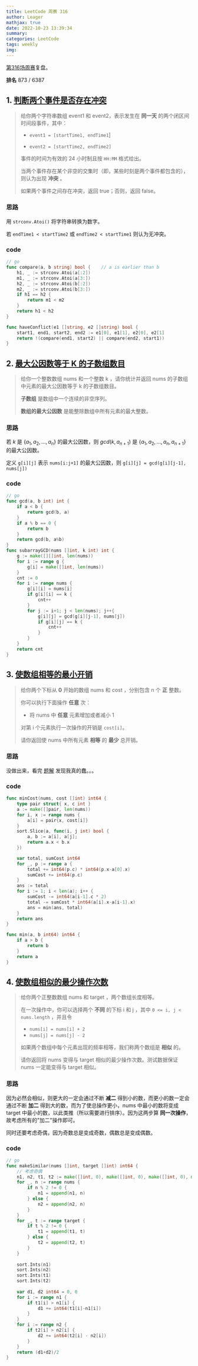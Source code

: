 ```yaml
---
title: LeetCode 周赛 316
author: Leager
mathjax: true
date: 2022-10-23 13:39:34
summary:
categories: LeetCode
tags: weekly
img:
---
```


[第316场周赛](https://leetcode.cn/contest/weekly-contest-316/)复盘。

**排名** 873 / 6387

<!--more-->

## 1. [判断两个事件是否存在冲突](https://leetcode.cn/problems/determine-if-two-events-have-conflict/)

> 给你两个字符串数组 event1 和 event2，表示发生在 **同一天** 的两个闭区间时间段事件，其中：
>
> - `event1 = [startTime1, endTime1`]
>
> - `event2 = [startTime2, endTime2]`
>
> 事件的时间为有效的 24 小时制且按 `HH:MM` 格式给出。
>
> 当两个事件存在某个非空的交集时（即，某些时刻是两个事件都包含的），则认为出现 **冲突** 。
>
> 如果两个事件之间存在冲突，返回 true；否则，返回 false。
>

### 思路

用 `strconv.Atoi()` 将字符串转换为数字。

若 `endTime1 < startTime2` 或 `endTime2 < startTime1` 则认为无冲突。

### code

```go
// go
func compare(a, b string) bool {    // a is earlier than b
    h1, _ := strconv.Atoi(a[:2])
    m1, _ := strconv.Atoi(a[3:])
    h2, _ := strconv.Atoi(b[:2])
    m2, _ := strconv.Atoi(b[3:])
    if h1 == h2 {
        return m1 < m2
    }
    return h1 < h2
}

func haveConflict(e1 []string, e2 []string) bool {
    start1, end1, start2, end2 := e1[0], e1[1], e2[0], e2[1]
    return !(compare(end1, start2) || compare(end2, start1))
}
```

## 2. [最大公因数等于 K 的子数组数目](https://leetcode.cn/problems/number-of-subarrays-with-gcd-equal-to-k/)

> 给你一个整数数组 nums 和一个整数 k ，请你统计并返回 nums 的子数组中元素的最大公因数等于 k 的子数组数目。
>
> **子数组** 是数组中一个连续的非空序列。
>
> **数组的最大公因数** 是能整除数组中所有元素的最大整数。

### 思路

若 $k$ 是 $\{a_1, a_2, \dots, a_n\}$ 的最大公因数，则 $gcd(k, a_{n+1})$ 是 $\{a_1, a_2, \dots, a_n, a_{n+1}\}$ 的最大公因数。

定义 `g[i][j]` 表示 `nums[i:j+1]` 的最大公因数，则 `g[i][j] = gcd(g[i][j-1], nums[j])`

### code

```go
// go
func gcd(a, b int) int {
    if a < b {
        return gcd(b, a)
    }
    if a % b == 0 {
        return b
    }
    return gcd(b, a%b)
}
func subarrayGCD(nums []int, k int) int {
    g := make([][]int, len(nums))
    for i := range g {
        g[i] = make([]int, len(nums))
    }
    cnt := 0
    for i := range nums {
        g[i][i] = nums[i]
        if g[i][i] == k {
            cnt++
        }
        for j := i+1; j < len(nums); j++{
            g[i][j] = gcd(g[i][j-1], nums[j])
            if g[i][j] == k {
                cnt++
            }
        }
    }
    return cnt
}
```

## 3. [使数组相等的最小开销](https://leetcode.cn/problems/minimum-cost-to-make-array-equal/)

> 给你两个下标从 **0** 开始的数组 nums 和 cost ，分别包含 n 个 **正** 整数。
>
> 你可以执行下面操作 **任意** 次：
>
> - 将 nums 中 **任意** 元素增加或者减小 1
>
> 对第 i 个元素执行一次操作的开销是 `cost[i]`。
>
> 请你返回使 nums 中所有元素 **相等** 的 **最少** 总开销。

### 思路

没做出来，看完 [题解](https://leetcode.cn/problems/minimum-cost-to-make-array-equal/solution/by-endlesscheng-i10r/) 发现我真的蠢。。。

### code

```go
func minCost(nums, cost []int) int64 {
	type pair struct{ x, c int }
	a := make([]pair, len(nums))
	for i, x := range nums {
		a[i] = pair{x, cost[i]}
	}
	sort.Slice(a, func(i, j int) bool {
        a, b := a[i], a[j];
        return a.x < b.x
    })

	var total, sumCost int64
	for _, p := range a {
		total += int64(p.c) * int64(p.x-a[0].x)
		sumCost += int64(p.c)
	}
	ans := total
	for i := 1; i < len(a); i++ {
		sumCost -= int64(a[i-1].c * 2)
		total -= sumCost * int64(a[i].x-a[i-1].x)
		ans = min(ans, total)
	}
	return ans
}

func min(a, b int64) int64 {
    if a > b {
        return b
    }
    return a
}
```

## 4. [使数组相似的最少操作次数](https://leetcode.cn/problems/minimum-number-of-operations-to-make-arrays-similar/)

> 给你两个正整数数组 nums 和 target ，两个数组长度相等。
>
> 在一次操作中，你可以选择两个 **不同** 的下标 i 和 j ，其中 `0 <= i, j < nums.length` ，并且令
>
> - `nums[i] = nums[i] + 2`
> - `nums[j] = nums[j] - 2`
>
> 如果两个数组中每个元素出现的频率相等，我们称两个数组是 **相似** 的。
>
> 请你返回将 nums 变得与 target 相似的最少操作次数。测试数据保证 nums 一定能变得与 target 相似。

### 思路

因为必然会相似，则更大的一定会通过不断 **减二** 得到小的数，而更小的数一定会通过不断 **加二** 得到大的数，而为了使总操作更小，nums 中最小的数将变成 target 中最小的数，以此类推（所以需要进行排序）。因为这两步算 **同一次操作**，故考虑所有的"加二"操作即可。

同时还要考虑奇偶，因为奇数总是变成奇数，偶数总是变成偶数。

### code

```go
// go
func makeSimilar(nums []int, target []int) int64 {
    // 考虑奇偶
    n1, n2, t1, t2 := make([]int, 0), make([]int, 0), make([]int, 0), make([]int, 0)
    for _, n := range nums {
        if n % 2 != 0 {
            n1 = append(n1, n)
        } else {
            n2 = append(n2, n)
        }
    }
    for _, t := range target {
        if t % 2 != 0 {
            t1 = append(t1, t)
        } else {
            t2 = append(t2, t)
        }
    }
    
    sort.Ints(n1)
    sort.Ints(n2)
    sort.Ints(t1)
    sort.Ints(t2)
    
    var d1, d2 int64 = 0, 0
    for i := range n1 {
        if t1[i] > n1[i] {
            d1 += int64(t1[i]-n1[i])
        }
    }
    for i := range n2 {
        if t2[i] > n2[i] {
            d2 += int64(t2[i] - n2[i])
        }
    }
    return (d1+d2)/2
}
```

